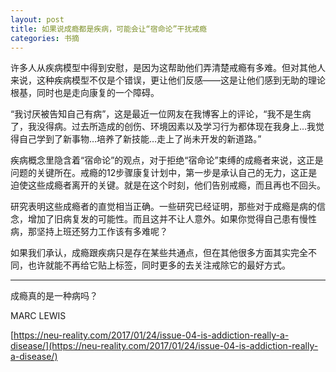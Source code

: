 ```yaml
---
layout: post
title: 如果说成瘾都是疾病，可能会让“宿命论”干扰戒瘾
categories: 书摘
---
```


许多人从疾病模型中得到安慰，是因为这帮助他们弄清楚戒瘾有多难。但对其他人来说，这种疾病模型不仅是个错误，更让他们反感——这是让他们感到无助的理论根基，同时也是走向康复的一个障碍。

“我讨厌被告知自己有病”，这是最近一位网友在我博客上的评论，“我不是生病了，我没得病。过去所造成的创伤、环境因素以及学习行为都体现在我身上…我觉得自己学到了新事物…培养了新技能…走上了尚未开发的新道路。”

疾病概念里隐含着“宿命论”的观点，对于拒绝“宿命论”束缚的成瘾者来说，这正是问题的关键所在。戒瘾的12步骤康复计划中，第一步是承认自己的无力，这正是迫使这些成瘾者离开的关键。就是在这个时刻，他们告别戒瘾，而且再也不回头。

研究表明这些成瘾者的直觉相当正确。一些研究已经证明，那些对于成瘾是病的信念，增加了旧病复发的可能性。而且这并不让人意外。如果你觉得自己患有慢性病，那坚持上班还努力工作该有多难呢？

如果我们承认，成瘾跟疾病只是存在某些共通点，但在其他很多方面其实完全不同，也许就能不再给它贴上标签，同时更多的去关注戒除它的最好方式。

---

成瘾真的是一种病吗？

MARC LEWIS

[https://neu-reality.com/2017/01/24/issue-04-is-addiction-really-a-disease/](https://neu-reality.com/2017/01/24/issue-04-is-addiction-really-a-disease/)